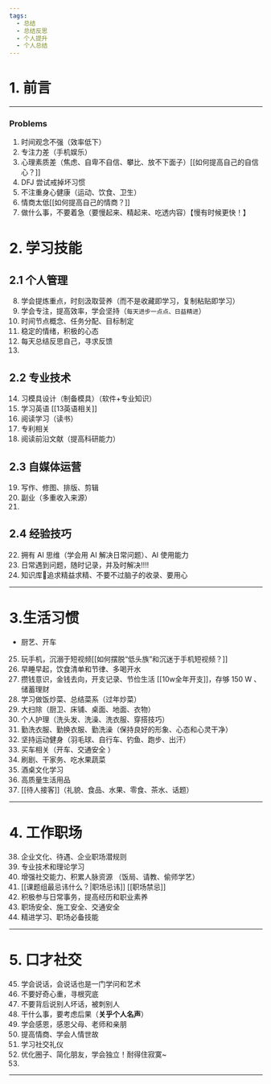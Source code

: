 ```yaml
---
tags:
  - 总结
  - 总结反思
  - 个人提升
  - 个人总结
---
```

# 1. 前言

---
### Problems
1. 时间观念不强（效率低下）
2. 专注力差（手机娱乐）
3. 心理素质差（焦虑、自卑不自信、攀比、放不下面子）[[如何提高自己的自信心？]]
4. DFJ 尝试戒掉坏习惯 
5. 不注重身心健康（运动、饮食、卫生）
6. 情商太低[[如何提高自己的情商？]]
7. 做什么事，不要着急（要慢起来、精起来、吃透内容）【慢有时候更快！】
# 2. 学习技能
## 2.1 个人管理
8. 学会提炼重点，时刻汲取营养（而不是收藏即学习，复制粘贴即学习）
9. 学会专注，提高效率，学会坚持（`每天进步一点点、日益精进`）
10. 时间节点概念、任务分配、目标制定 
11. 稳定的情绪，积极的心态 
12. 每天总结反思自己，寻求反馈
13. 
## 2.2 专业技术
14. 习模具设计（制备模具）（软件+专业知识）
15. 学习英语 [[13英语相关]]
16. 阅读学习（读书）
17. 专利相关
18. 阅读前沿文献（提高科研能力）

## 2.3 自媒体运营 
19. 写作、修图、排版、剪辑
20. 副业（多重收入来源）
21. 
## 2.4 经验技巧
22. 拥有 AI 思维（学会用 AI 解决日常问题）、AI 使用能力
23. 日常遇到问题，随时记录，并及时解决!!!!
24. 知识库🌟追求精益求精、不要不过脑子的收录、要用心
---
# 3.生活习惯
- 厨艺、开车 
25. 玩手机，沉溺于短视频[[如何摆脱“低头族”和沉迷于手机短视频？]]
26. 早睡早起，饮食清单和节律、多喝开水 
27. 攒钱意识，金钱去向，开支记录、节俭生活 [[10w全年开支]]，存够 150 W 、储蓄理财 
28. 学习做饭炒菜、总结菜系（过年炒菜）
29. 大扫除（厨卫、床铺、桌面、地面、衣物）
30. 个人护理（洗头发、洗澡、洗衣服、穿搭技巧）
31. 勤洗衣服、勤换衣服、勤洗澡（保持良好的形象、心态和心灵干净）
32. 坚持运动健身（羽毛球、自行车、钓鱼、跑步、出汗）
33. 买车相关（开车、交通安全 ）
34. 刷剧、干家务、吃水果蔬菜 
35. 酒桌文化学习 
36. 高质量生活用品 
37. [[待人接客]]（礼貌、食品、水果、零食、茶水、话题）


---
# 4. 工作职场
38. 企业文化、待遇、企业职场潜规则
39. 专业技术和理论学习 
40. 增强社交能力、积累人脉资源 （饭局、请教、偷师学艺）
41. [[课题组最忌讳什么？|职场忌讳]] [[职场禁忌]]
42. 积极参与日常事务，提高经历和职业素养 
43. 职场安全、施工安全、交通安全 
44. 精进学习、职场必备技能 
---
# 5. 口才社交
45. 学会说话，会说话也是一门学问和艺术
46. 不要好奇心重，寻根究底
47. 不要背后说别人坏话，被刺别人
48. 干什么事，要考虑后果（**关乎个人名声**）
49. 学会感恩，感恩父母、老师和亲朋
50. 提高情商、学会人情世故
51. 学习社交礼仪
52. 优化圈子、简化朋友，学会独立！耐得住寂寞~
53. 

---











